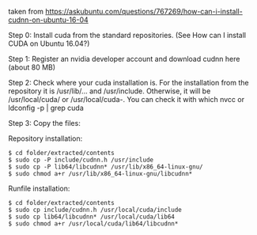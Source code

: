 taken from https://askubuntu.com/questions/767269/how-can-i-install-cudnn-on-ubuntu-16-04


Step 0: Install cuda from the standard repositories. (See How can I install CUDA on Ubuntu 16.04?)

Step 1: Register an nvidia developer account and download cudnn here (about 80 MB)

Step 2: Check where your cuda installation is. For the installation from the repository it is /usr/lib/... and /usr/include. Otherwise, it will be /usr/local/cuda/ or /usr/local/cuda-<version>. You can check it with which nvcc or ldconfig -p | grep cuda

Step 3: Copy the files:

Repository installation:
```
$ cd folder/extracted/contents
$ sudo cp -P include/cudnn.h /usr/include
$ sudo cp -P lib64/libcudnn* /usr/lib/x86_64-linux-gnu/
$ sudo chmod a+r /usr/lib/x86_64-linux-gnu/libcudnn*
```
Runfile installation:
```
$ cd folder/extracted/contents
$ sudo cp include/cudnn.h /usr/local/cuda/include
$ sudo cp lib64/libcudnn* /usr/local/cuda/lib64
$ sudo chmod a+r /usr/local/cuda/lib64/libcudnn*
```